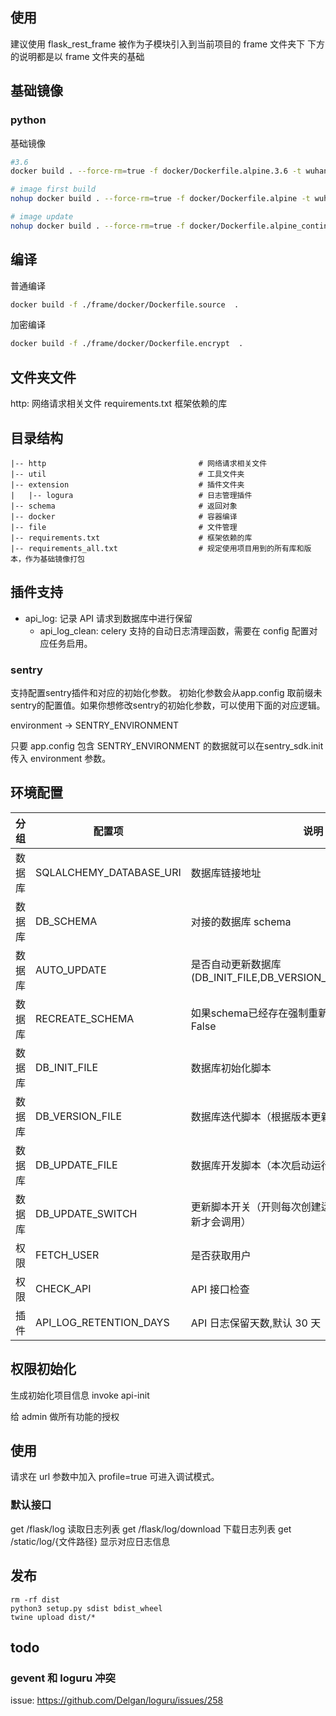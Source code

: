 ## 使用

建议使用 flask_rest_frame 被作为子模块引入到当前项目的 frame 文件夹下
下方的说明都是以 frame 文件夹的基础

## 基础镜像

### python

基础镜像

```bash
#3.6
docker build . --force-rm=true -f docker/Dockerfile.alpine.3.6 -t wuhanchu/python:3.6_alpie && docker push wuhanchu/python:3.6_alpie

# image first build
nohup docker build . --force-rm=true -f docker/Dockerfile.alpine -t wuhanchu/python:3_alpine && docker push wuhanchu/python:3_alpine &

# image update
nohup docker build . --force-rm=true -f docker/Dockerfile.alpine_continue -t wuhanchu/python:3_alpine && docker push wuhanchu/python:3_alpine &
```

## 编译

普通编译

```bash
docker build -f ./frame/docker/Dockerfile.source  .
```

加密编译

```bash
docker build -f ./frame/docker/Dockerfile.encrypt  .
```

## 文件夹文件

http: 网络请求相关文件
requirements.txt 框架依赖的库

## 目录结构

    |-- http                                  # 网络请求相关文件
    |-- util                                  # 工具文件夹
    |-- extension                             # 插件文件夹
    |   |-- logura                            # 日志管理插件
    |-- schema                                # 返回对象
    |-- docker                                # 容器编译
    |-- file                                  # 文件管理
    |-- requirements.txt                      # 框架依赖的库
    |-- requirements_all.txt                  # 规定使用项目用到的所有库和版本，作为基础镜像打包

## 插件支持

- api_log: 记录 API 请求到数据库中进行保留
  - api_log_clean: celery 支持的自动日志清理函数，需要在 config 配置对应任务启用。

### sentry

支持配置sentry插件和对应的初始化参数。
初始化参数会从app.config 取前缀未sentry的配置值。如果你想修改sentry的初始化参数，可以使用下面的对应逻辑。

environment -> SENTRY_ENVIRONMENT

只要 app.config 包含 SENTRY_ENVIRONMENT 的数据就可以在sentry_sdk.init 传入  environment 参数。

## 环境配置

| 分组   | 配置项                  | 说明                                                            |
| ------ | ----------------------- | --------------------------------------------------------------- |
| 数据库 | SQLALCHEMY_DATABASE_URI | 数据库链接地址                                                  |
| 数据库 | DB_SCHEMA               | 对接的数据库 schema                                             |
| 数据库 | AUTO_UPDATE             | 是否自动更新数据库(DB_INIT_FILE,DB_VERSION_FILE,DB_UPDATE_FILE) |
| 数据库 | RECREATE_SCHEMA         | 如果schema已经存在强制重新创建schema，默认False                 |
| 数据库 | DB_INIT_FILE            | 数据库初始化脚本                                                |
| 数据库 | DB_VERSION_FILE         | 数据库迭代脚本（根据版本更新）                                  |
| 数据库 | DB_UPDATE_FILE          | 数据库开发脚本（本次启动运行）                                  |
| 数据库 | DB_UPDATE_SWITCH        | 更新脚本开关（开则每次创建运行，关则必须有版本更新才会调用）    |
| 权限   | FETCH_USER              | 是否获取用户                                                    |
| 权限   | CHECK_API               | API 接口检查                                                    |
| 插件   | API_LOG_RETENTION_DAYS  | API 日志保留天数,默认 30 天                                     |

## 权限初始化

生成初始化项目信息
invoke api-init

给 admin 做所有功能的授权

## 使用

请求在 url 参数中加入 profile=true 可进入调试模式。

### 默认接口

get /flask/log 读取日志列表
get /flask/log/download 下载日志列表
get /static/log/{文件路径} 显示对应日志信息

## 发布

```shell
rm -rf dist
python3 setup.py sdist bdist_wheel
twine upload dist/*
```

## todo

### gevent 和 loguru 冲突

issue: <https://github.com/Delgan/loguru/issues/258>
